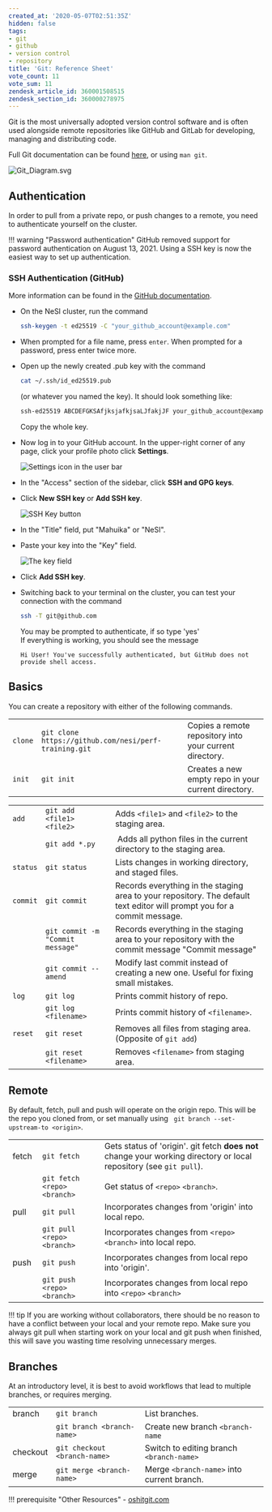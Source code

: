 ```yaml
---
created_at: '2020-05-07T02:51:35Z'
hidden: false
tags:
- git
- github
- version control
- repository
title: 'Git: Reference Sheet'
vote_count: 11
vote_sum: 11
zendesk_article_id: 360001508515
zendesk_section_id: 360000278975
---
```


Git is the most universally adopted version control software and is
often used alongside remote repositories like GitHub and GitLab for
developing, managing and distributing code.

Full Git documentation can be
found [here](https://git-scm.com/docs/git), or using `man git`.

![Git\_Diagram.svg](../../assets/images/Git-Reference_Sheet.svg)

## Authentication

In order to pull from a private repo, or push changes to a remote, you
need to authenticate yourself on the cluster.

!!! warning "Password authentication"
     GitHub removed support for password authentication on August 13, 2021.
     Using a SSH key is now the easiest way to set up authentication.

### SSH Authentication (GitHub)

More information can be found in the [GitHub
documentation](https://docs.github.com/en/authentication/connecting-to-github-with-ssh/generating-a-new-ssh-key-and-adding-it-to-the-ssh-agent).

- On the NeSI cluster, run the command

    ```sh
    ssh-keygen -t ed25519 -C "your_github_account@example.com"
    ```

- When prompted for a file name, press `enter`. When prompted for a password, press enter twice more.

- Open up the newly created .pub key with the command

    ```sh
    cat ~/.ssh/id_ed25519.pub
    ```

    (or whatever you named the key). It should look something like:

    ```sh
    ssh-ed25519 ABCDEFGKSAfjksjafkjsaLJfakjJF your_github_account@example.com
    ```

    Copy the whole key.

- Now log in to your GitHub account. In the upper-right corner of any
    page, click your profile photo click **Settings**.

    ![Settings icon in the user bar](../../assets/images/Git-Reference_Sheet.png)

- In the "Access" section of the sidebar, click **SSH and GPG keys**.

- Click **New SSH key** or **Add SSH key**.

    ![SSH Key button](../../assets/images/Git-Reference_Sheet_0.png)

- In the "Title" field, put "Mahuika" or "NeSI".

- Paste your key into the "Key" field.

    ![The key field](../../assets/images/Git-Reference_Sheet_1.png)

- Click **Add SSH key**.

- Switching back to your terminal on the cluster, you can test your
    connection with the command

    ``` sh
    ssh -T git@github.com
    ```

    You may be prompted to authenticate, if so type 'yes'  
    If everything is working, you should see the message

    ```out
    Hi User! You've successfully authenticated, but GitHub does not provide shell access.
    ```

## Basics

You can create a repository with either of the following commands.

|       |                                                       |                                                         |
|-------|-------------------------------------------------------|---------------------------------------------------------|
| `clone` | `git clone https://github.com/nesi/perf-training.git` | Copies a remote repository into your current directory. |
| `init`  | `git init`                                            | Creates a new empty repo in your current directory.     |

|         |                                  |                                                                                                                          |
|---------|----------------------------------|--------------------------------------------------------------------------------------------------------------------------|
| `add`     | `git add <file1> <file2>`        | Adds `<file1>` and `<file2>` to the staging area.                                                                        |
|         | `git add *.py`                   |  Adds all python files in the current directory to the staging area.                                                     |
| `status`  | `git status`                     | Lists changes in working directory, and staged files.                                                                    |
| `commit` | `git commit`                     | Records everything in the staging area to your repository. The default text editor will prompt you for a commit message. |
|         | `git commit -m "Commit message"` | Records everything in the staging area to your repository with the commit message "Commit message"                       |
|         | `git commit --amend`             | Modify last commit instead of creating a new one. Useful for fixing small mistakes.                                      |
| `log`    | `git log`                        | Prints commit history of repo.                                                                                           |
|         | `git log <filename>`             | Prints commit history of `<filename>`.                                                                                   |
| `reset`  | `git reset`                      | Removes all files from staging area. (Opposite of `git add`)                                                             |
|         | `git reset <filename>`           | Removes `<filename>` from staging area.                                                                                  |

## Remote

By default, fetch, pull and push will operate on the origin repo. This
will be the repo you cloned from, or set manually using
` git branch --set-upstream-to <origin>`.

|        |                             |                                                                                                                      |
|--------|-----------------------------|----------------------------------------------------------------------------------------------------------------------|
| fetch  | `git fetch`                 | Gets status of 'origin'. git fetch **does not** change your working directory or local repository (see `git pull`).  |
|        | `git fetch <repo> <branch>` | Get status of `<repo>` `<branch>`.                                                                                   |
| pull   | `git pull`                  | Incorporates changes from 'origin' into local repo.                                                                  |
|        | `git pull <repo> <branch>`  | Incorporates changes from `<repo>` `<branch>` into local repo.                                                       |
| push   | `git push`                  | Incorporates changes from local repo into 'origin'.                                                                  |
|        | `git push <repo> <branch>`  | Incorporates changes from local repo into `<repo>` `<branch>`                                                        |

!!! tip
     If you are working without collaborators, there should be no reason to
     have a conflict between your local and your remote repo. Make sure you
     always git pull when starting work on your local and git push when
     finished, this will save you wasting time resolving unnecessary
     merges.

## Branches

At an introductory level, it is best to avoid workflows that lead to
multiple branches, or requires merging.

|          |                              |                                            |
|----------|------------------------------|--------------------------------------------|
| branch   | `git branch`                 | List branches.                             |
|          | `git branch <branch-name>`   | Create new branch `<branch-name`           |
| checkout | `git checkout <branch-name>` | Switch to editing branch `<branch-name>`   |
| merge    | `git merge <branch-name>`    | Merge `<branch-name>` into current branch. |

!!! prerequisite "Other Resources"
     -  [oshitgit.com](https://ohshitgit.com/)

